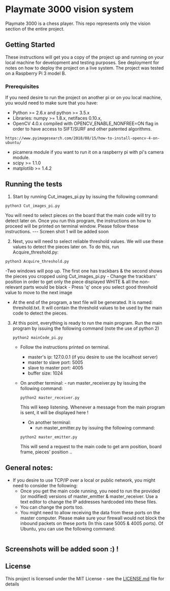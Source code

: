 # Playmate 3000 vision system

Playmate 3000 is a chess player. This repo represents only the vision section of the entire project.

## Getting Started

These instructions will get you a copy of the project up and running on your local machine for development and testing purposes. See deployment for notes on how to deploy the project on a live system.
The project was tested on a Raspberry Pi 3 model B.

### Prerequisites
If you need desire to run the project on another pi or on you local machine, you would need to make sure that you have:
- Python >= 2.6.x and python >= 3.5.x
- Libraries: numpy >= 1.8.x, netifaces 0.10.x,
- OpenCV 4.0.x compiled with OPENCV_ENABLE_NONFREE=ON flag in order to have access to SIFT/SURF and other patented algorithms.
```
https://www.pyimagesearch.com/2018/08/15/how-to-install-opencv-4-on-ubuntu/
```
- picamera module if you want to run it on a raspberry pi with pi's camera module.
- scipy >= 1.1.0
- matplotlib >= 1.4.2


## Running the tests

1) Start by running Cut_images_pi.py by issuing the following command:

```
python3 Cut_images_pi.py
```

You will need to select pieces on the board that the main code will try to detect later on.
Once you run this program, the instructions on how to proceed will be printed on terminal window. Please follow these instructions.
--- Screen shot 1 will be added soon



2) Next, you will need to select reliable threshold values. We will use these values to detect the pieces later on. To do this, run Acquire_threshold.py:

```
python3 Acquire_threshold.py
```
  -Two windows will pop up. The first one has trackbars & the second shows the pieces you cropped using Cut_images_pi.py
	- Change the trackbars' position in order to get only the piece displayed WHITE & all the non-relevant parts would be black
	- Press 'q' once you select good threshold value to move to the next image
  - At the end of the program, a text file will be generated. It is named: threshold.txt. It will contain the threshold
  values to be used by the main code to detect the pieces.

3) At this point, everything is ready to run the main program. Run the main program by issuing the following command (note the use of python 2)

	```
	python2 mainCode_pi.py
	```

	- Follow the instructions printed on terminal.
		- master's ip: 127.0.0.1 (if you desire to use the localhost server)
		- master to slave port: 5005
		- slave to master port: 4005
		- buffer size: 1024
      
      
    - On another terminal:
    	  - run master_receiver.py by issuing the following command:
        ```
        python2 master_receiver.py
        ```

		This will keep listening. Whenever a message from the main program is sent, it will be displayed here !

		- On another terminal:
			- run master_emitter.py by issuing the following command:
			
        ```
        python2 master_emitter.py
        ```
		This will send a request to the main code to get arm position, board frame, pieces' position ..

## General notes:

- If you desire to use TCP/IP over a local or public network, you might need to consider the following:
	- Once you get the main code running, you need to run the provided (or modified) versions of master_emitter & master_receiver. Use a text editor to change the IP addresses hardcoded into these files.
	- You can change the ports too.
	- You might need to allow receiving the data from these ports on the master computer. Please make sure your firewall would not block the inbound packets on these ports (In this case 5005 & 4005 ports). Of Ubuntu, you can use the following command:
	``` sudo iptables -A INPUT -i lo -j ACCEPT
	```

## Screenshots will be added soon :) !

## License

This project is licensed under the MIT License - see the [LICENSE.md](LICENSE.md) file for details

